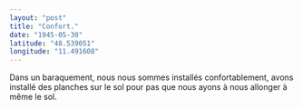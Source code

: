 ```yaml
---
layout: "post"
title: "Confort."
date: "1945-05-30"
latitude: "48.539051"
longitude: "11.491608"
---
```


Dans un baraquement, nous nous sommes installés confortablement, avons installé des planches sur le sol pour pas que nous ayons à nous allonger à même le sol.


<div class="histoire"></div>

<div class="commentaire"></div>